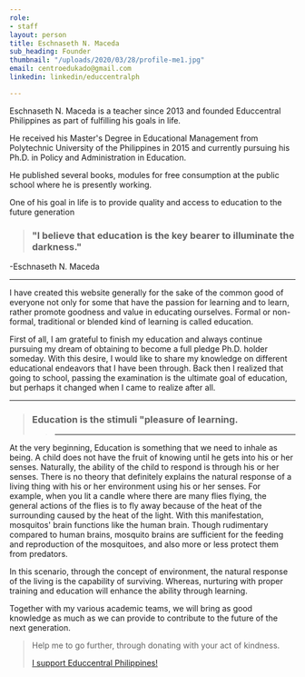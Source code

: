 ```yaml
---
role:
- staff
layout: person
title: Eschnaseth N. Maceda
sub_heading: Founder
thumbnail: "/uploads/2020/03/28/profile-me1.jpg"
email: centroedukado@gmail.com
linkedin: linkedin/educcentralph

---
```

Eschnaseth N. Maceda is a teacher since 2013 and founded Educcentral Philippines as part of fulfilling his goals in life.

He received his Master's Degree in Educational Management from Polytechnic University of the Philippines in 2015 and currently pursuing his Ph.D. in Policy and Administration in Education.

He published several books, modules for free consumption at the public school where he is presently working.

One of his goal in life is to provide quality and access to education to the future generation

> ### "I believe that education is the key bearer to illuminate the darkness."

\-Eschnaseth N. Maceda

***

I have created this website generally for the sake of the common good of everyone not only for some that have the passion for learning and to learn, rather promote goodness and value in educating ourselves. Formal or non-formal, traditional or blended kind of learning is called education.

First of all, I am grateful to finish my education and always continue pursuing my dream of obtaining to become a full pledge Ph.D. holder someday.  With this desire, I would like to share my knowledge on different educational endeavors that I have been through. Back then I realized that going to school, passing the examination is the ultimate goal of education, but perhaps it changed when I came to realize after all.

***

> ### Education is the stimuli "pleasure of learning.
>
> > ***

At the very beginning, Education is something that we need to inhale as being.  A child does not have the fruit of knowing until he gets into his or her senses.  Naturally, the ability of the child to respond is through his or her senses.  There is no theory that definitely explains the natural response of a living thing with his or her environment using his or her senses.  For example, when you lit a candle where there are many flies flying, the general actions of the flies is to fly away because of the heat of the surrounding caused by the heat of the light.  With this manifestation, mosquitos' brain functions like the human brain. Though rudimentary compared to human brains, mosquito brains are sufficient for the feeding and reproduction of the mosquitoes, and also more or less protect them from predators.

In this scenario, through the concept of environment, the natural response of the living is the capability of surviving. Whereas, nurturing with proper training and education will enhance the ability through learning.

Together with my various academic teams, we will bring as good knowledge as much as we can provide to contribute to the future of the next generation.

> Help me to go further, through donating with your act of kindness.
>
> [I support Educcentral Philippines!](https://www.gofundme.com/f/educcentral-philippines-go-fund-me?teamInvite=o7qFM70nK7Qxzl5laZczb3HkFe6t3zgfq2rwCpoPS9sJd4x3GtANnrLL7k8ka58M "Donate Now")
